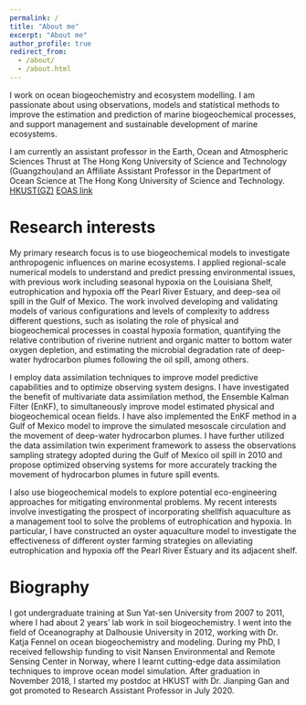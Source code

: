 ```yaml
---
permalink: /
title: "About me"
excerpt: "About me"
author_profile: true
redirect_from: 
  - /about/
  - /about.html
---
```


I work on ocean biogeochemistry and ecosystem modelling. I am passionate about using observations, models and statistical methods to improve the estimation and prediction of marine biogeochemical processes, and support management and sustainable development of marine ecosystems. 

I am currently an assistant professor in the  Earth, Ocean and Atmospheric Sciences Thrust at The Hong Kong University of Science and Technology (Guangzhou)and an Affiliate Assistant Professor in the Department of Ocean Science at The Hong Kong University of Science and Technology. 
[HKUST(GZ)](https://hkust-gz.edu.cn)
[EOAS link](https://hkust-gz.edu.cn/academics/four-hubs/function-hub/earth-ocean-atmospheric-sciences)



Research interests
======
My primary research focus is to use biogeochemical models to investigate anthropogenic influences on marine ecosystems. I applied regional-scale numerical models to understand and predict pressing environmental issues, with previous work including seasonal hypoxia on the Louisiana Shelf, eutrophication and hypoxia off the Pearl River Estuary, and deep-sea oil spill in the Gulf of Mexico. The work involved developing and validating models of various configurations and levels of complexity to address different questions, such as isolating the role of physical and biogeochemical processes in coastal hypoxia formation, quantifying the relative contribution of riverine nutrient and organic matter to bottom water oxygen depletion, and estimating the microbial degradation rate of deep-water hydrocarbon plumes following the oil spill, among others.

I employ data assimilation techniques to improve model predictive capabilities and to optimize observing system designs. I have investigated the benefit of multivariate data assimilation method, the Ensemble Kalman Filter (EnKF), to simultaneously improve model estimated physical and biogeochemical ocean fields. I have also implemented the EnKF method in a Gulf of Mexico model to improve the simulated mesoscale circulation and the movement of deep-water hydrocarbon plumes. I have further utilized the data assimilation twin experiment framework to assess the observations sampling strategy adopted during the Gulf of Mexico oil spill in 2010 and propose optimized observing systems for more accurately tracking the movement of hydrocarbon plumes in future spill events.

I also use biogeochemical models to explore potential eco-engineering approaches for mitigating environmental problems. My recent interests involve investigating the prospect of incorporating shellfish aquaculture as a management tool to solve the problems of eutrophication and hypoxia. In particular, I have constructed an oyster aquaculture model to investigate the effectiveness of different oyster farming strategies on alleviating eutrophication and hypoxia off the Pearl River Estuary and its adjacent shelf. 


Biography
======
I got undergraduate training at Sun Yat-sen University from 2007 to 2011, where I had about 2 years’ lab work in soil biogeochemistry. I went into the field of Oceanography at Dalhousie University in 2012, working with Dr. Katja Fennel on ocean biogeochemistry and modeling. During my PhD, I received fellowship funding to visit Nansen Environmental and Remote Sensing Center in Norway, where I learnt cutting-edge data assimilation techniques to improve ocean model simulation. After graduation in November 2018, I started my postdoc at HKUST with Dr. Jianping Gan and got promoted to Research Assistant Professor in July 2020. 